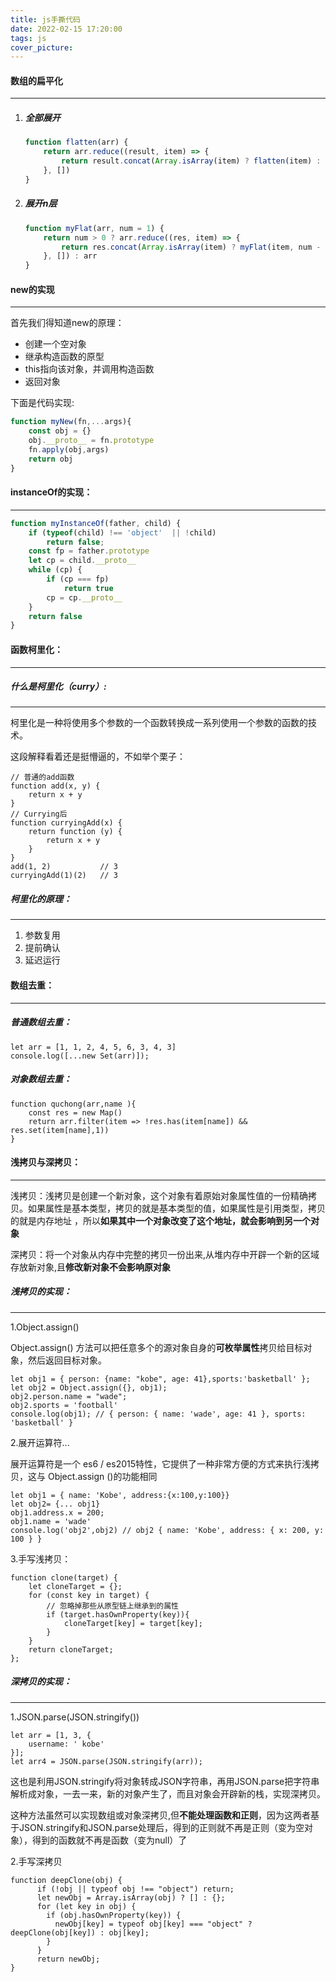 ```yaml
---
title: js手撕代码
date: 2022-02-15 17:20:00
tags: js
cover_picture:
---
```

#### 数组的扁平化

------

1. ##### 全部展开

   ```javascript
   function flatten(arr) {
       return arr.reduce((result, item) => {
           return result.concat(Array.isArray(item) ? flatten(item) : item)
       }, [])
   }
   ```

2. ##### 展开n层

   ```javascript
   function myFlat(arr, num = 1) {
       return num > 0 ? arr.reduce((res, item) => {
           return res.concat(Array.isArray(item) ? myFlat(item, num - 1) : item)
       }, []) : arr
   }
   ```

#### new的实现

------

首先我们得知道new的原理：

- 创建一个空对象
- 继承构造函数的原型
- this指向该对象，并调用构造函数
- 返回对象

下面是代码实现:

```javascript
function myNew(fn,...args){
	const obj = {}
	obj.__proto__ = fn.prototype
	fn.apply(obj,args)
	return obj
}
```

#### instanceOf的实现：

------

```javascript
function myInstanceOf(father, child) {
    if (typeof(child) !== 'object'  || !child) 
        return false;
    const fp = father.prototype
    let cp = child.__proto__
    while (cp) {
        if (cp === fp) 
            return true
        cp = cp.__proto__
    }
    return false
}
```

#### 函数柯里化：

------

##### 什么是柯里化（curry）:

------

柯里化是一种将使用多个参数的一个函数转换成一系列使用一个参数的函数的技术。

这段解释看着还是挺懵逼的，不如举个栗子：

```
// 普通的add函数
function add(x, y) {
    return x + y
}
// Currying后
function curryingAdd(x) {
    return function (y) {
        return x + y
    }
}
add(1, 2)           // 3
curryingAdd(1)(2)   // 3
```

##### 柯里化的原理：

------

1. 参数复用
2. 提前确认
3. 延迟运行

#### 数组去重：

------

##### 普通数组去重：

```
let arr = [1, 1, 2, 4, 5, 6, 3, 4, 3]
console.log([...new Set(arr)]);
```

##### 对象数组去重：

```
function quchong(arr,name ){
    const res = new Map()
    return arr.filter(item => !res.has(item[name]) && res.set(item[name],1))
}
```

#### 浅拷贝与深拷贝：

------

浅拷贝：浅拷贝是创建一个新对象，这个对象有着原始对象属性值的一份精确拷贝。如果属性是基本类型，拷贝的就是基本类型的值，如果属性是引用类型，拷贝的就是内存地址 ，所以**如果其中一个对象改变了这个地址，就会影响到另一个对象**

深拷贝：将一个对象从内存中完整的拷贝一份出来,从堆内存中开辟一个新的区域存放新对象,且**修改新对象不会影响原对象**

##### 浅拷贝的实现：

------

1.Object.assign()

Object.assign() 方法可以把任意多个的源对象自身的**可枚举属性**拷贝给目标对象，然后返回目标对象。

```
let obj1 = { person: {name: "kobe", age: 41},sports:'basketball' };
let obj2 = Object.assign({}, obj1);
obj2.person.name = "wade";
obj2.sports = 'football'
console.log(obj1); // { person: { name: 'wade', age: 41 }, sports: 'basketball' }

```

2.展开运算符...

展开运算符是一个 es6 / es2015特性，它提供了一种非常方便的方式来执行浅拷贝，这与 Object.assign ()的功能相同

```
let obj1 = { name: 'Kobe', address:{x:100,y:100}}
let obj2= {... obj1}
obj1.address.x = 200;
obj1.name = 'wade'
console.log('obj2',obj2) // obj2 { name: 'Kobe', address: { x: 200, y: 100 } }
```

3.手写浅拷贝：

```
function clone(target) {
    let cloneTarget = {};
    for (const key in target) {
        // 忽略掉那些从原型链上继承到的属性
    	if (target.hasOwnProperty(key)){
        	cloneTarget[key] = target[key];
    	}
    }
    return cloneTarget;
};
```

##### 深拷贝的实现：

------

1.JSON.parse(JSON.stringify())

```
let arr = [1, 3, {
    username: ' kobe'
}];
let arr4 = JSON.parse(JSON.stringify(arr));
```

这也是利用JSON.stringify将对象转成JSON字符串，再用JSON.parse把字符串解析成对象，一去一来，新的对象产生了，而且对象会开辟新的栈，实现深拷贝。

这种方法虽然可以实现数组或对象深拷贝,但**不能处理函数和正则**，因为这两者基于JSON.stringify和JSON.parse处理后，得到的正则就不再是正则（变为空对象），得到的函数就不再是函数（变为null）了

2.手写深拷贝

```
function deepClone(obj) {
      if (!obj || typeof obj !== "object") return;
      let newObj = Array.isArray(obj) ? [] : {};
      for (let key in obj) {
        if (obj.hasOwnProperty(key)) {
          newObj[key] = typeof obj[key] === "object" ? deepClone(obj[key]) : obj[key];
        }
      }
      return newObj;
}
```

